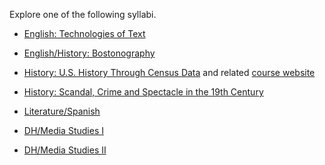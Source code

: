 Explore one of the following syllabi. 

- [English: Technologies of Text](https://s18tot.ryancordell.org/)

- [English/History: Bostonography](http://bostonography.benschmidt.org/)

- [History: U.S. History Through Census Data](http://www.emilyklancher.com/teaching/history90_01_fall.pdf)
and related [course website](https://journeys.dartmouth.edu/censushistory/)

- [History: Scandal, Crime and Spectacle in the 19th Century](https://github.com/nolauren/workshops/blob/master/urdhpedagogy/files/History211.pdf)

- [Literature/Spanish](http://eliterature.digitalhumanities.berkeley.edu/)

- [DH/Media Studies I](https://miriamposner.com/dh150w15/)

- [DH/Media Studies II](http://digitalmateriallabor.org/syllabus/)
